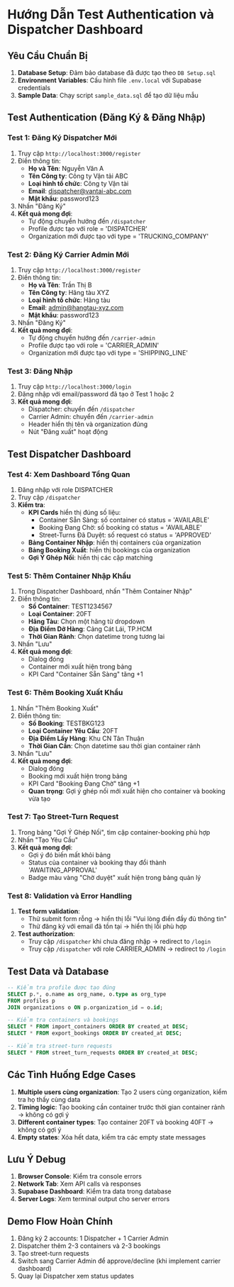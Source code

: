 # Hướng Dẫn Test Authentication và Dispatcher Dashboard

## Yêu Cầu Chuẩn Bị

1. **Database Setup**: Đảm bảo database đã được tạo theo `DB Setup.sql`
2. **Environment Variables**: Cấu hình file `.env.local` với Supabase credentials
3. **Sample Data**: Chạy script `sample_data.sql` để tạo dữ liệu mẫu

## Test Authentication (Đăng Ký & Đăng Nhập)

### Test 1: Đăng Ký Dispatcher Mới
1. Truy cập `http://localhost:3000/register`
2. Điền thông tin:
   - **Họ và Tên**: Nguyễn Văn A
   - **Tên Công ty**: Công ty Vận tải ABC
   - **Loại hình tổ chức**: Công ty Vận tài
   - **Email**: dispatcher@vantai-abc.com
   - **Mật khẩu**: password123
3. Nhấn "Đăng Ký"
4. **Kết quả mong đợi**:
   - Tự động chuyển hướng đến `/dispatcher`
   - Profile được tạo với role = 'DISPATCHER'
   - Organization mới được tạo với type = 'TRUCKING_COMPANY'

### Test 2: Đăng Ký Carrier Admin Mới
1. Truy cập `http://localhost:3000/register`
2. Điền thông tin:
   - **Họ và Tên**: Trần Thị B
   - **Tên Công ty**: Hãng tàu XYZ
   - **Loại hình tổ chức**: Hãng tàu
   - **Email**: admin@hangtau-xyz.com
   - **Mật khẩu**: password123
3. Nhấn "Đăng Ký"
4. **Kết quả mong đợi**:
   - Tự động chuyển hướng đến `/carrier-admin`
   - Profile được tạo với role = 'CARRIER_ADMIN'
   - Organization mới được tạo với type = 'SHIPPING_LINE'

### Test 3: Đăng Nhập
1. Truy cập `http://localhost:3000/login`
2. Đăng nhập với email/password đã tạo ở Test 1 hoặc 2
3. **Kết quả mong đợi**:
   - Dispatcher: chuyển đến `/dispatcher`
   - Carrier Admin: chuyển đến `/carrier-admin`
   - Header hiển thị tên và organization đúng
   - Nút "Đăng xuất" hoạt động

## Test Dispatcher Dashboard

### Test 4: Xem Dashboard Tổng Quan
1. Đăng nhập với role DISPATCHER
2. Truy cập `/dispatcher`
3. **Kiểm tra**:
   - **KPI Cards** hiển thị đúng số liệu:
     - Container Sẵn Sàng: số container có status = 'AVAILABLE'
     - Booking Đang Chờ: số booking có status = 'AVAILABLE'  
     - Street-Turns Đã Duyệt: số request có status = 'APPROVED'
   - **Bảng Container Nhập**: hiển thị containers của organization
   - **Bảng Booking Xuất**: hiển thị bookings của organization
   - **Gợi Ý Ghép Nối**: hiển thị các cặp matching

### Test 5: Thêm Container Nhập Khẩu
1. Trong Dispatcher Dashboard, nhấn "Thêm Container Nhập"
2. Điền thông tin:
   - **Số Container**: TEST1234567
   - **Loại Container**: 20FT
   - **Hãng Tàu**: Chọn một hãng từ dropdown
   - **Địa Điểm Dỡ Hàng**: Cảng Cát Lái, TP.HCM
   - **Thời Gian Rảnh**: Chọn datetime trong tương lai
3. Nhấn "Lưu"
4. **Kết quả mong đợi**:
   - Dialog đóng
   - Container mới xuất hiện trong bảng
   - KPI Card "Container Sẵn Sàng" tăng +1

### Test 6: Thêm Booking Xuất Khẩu
1. Nhấn "Thêm Booking Xuất"
2. Điền thông tin:
   - **Số Booking**: TESTBKG123
   - **Loại Container Yêu Cầu**: 20FT
   - **Địa Điểm Lấy Hàng**: Khu CN Tân Thuận
   - **Thời Gian Cần**: Chọn datetime sau thời gian container rảnh
3. Nhấn "Lưu"
4. **Kết quả mong đợi**:
   - Dialog đóng
   - Booking mới xuất hiện trong bảng
   - KPI Card "Booking Đang Chờ" tăng +1
   - **Quan trọng**: Gợi ý ghép nối mới xuất hiện cho container và booking vừa tạo

### Test 7: Tạo Street-Turn Request
1. Trong bảng "Gợi Ý Ghép Nối", tìm cặp container-booking phù hợp
2. Nhấn "Tạo Yêu Cầu"
3. **Kết quả mong đợi**:
   - Gợi ý đó biến mất khỏi bảng
   - Status của container và booking thay đổi thành 'AWAITING_APPROVAL'
   - Badge màu vàng "Chờ duyệt" xuất hiện trong bảng quản lý

### Test 8: Validation và Error Handling
1. **Test form validation**:
   - Thử submit form rỗng → hiển thị lỗi "Vui lòng điền đầy đủ thông tin"
   - Thử đăng ký với email đã tồn tại → hiển thị lỗi phù hợp
2. **Test authorization**:
   - Truy cập `/dispatcher` khi chưa đăng nhập → redirect to `/login`
   - Truy cập `/dispatcher` với role CARRIER_ADMIN → redirect to `/login`

## Test Data và Database
```sql
-- Kiểm tra profile được tạo đúng
SELECT p.*, o.name as org_name, o.type as org_type 
FROM profiles p 
JOIN organizations o ON p.organization_id = o.id;

-- Kiểm tra containers và bookings
SELECT * FROM import_containers ORDER BY created_at DESC;
SELECT * FROM export_bookings ORDER BY created_at DESC;

-- Kiểm tra street-turn requests
SELECT * FROM street_turn_requests ORDER BY created_at DESC;
```

## Các Tình Huống Edge Cases

1. **Multiple users cùng organization**: Tạo 2 users cùng organization, kiểm tra họ thấy cùng data
2. **Timing logic**: Tạo booking cần container trước thời gian container rảnh → không có gợi ý
3. **Different container types**: Tạo container 20FT và booking 40FT → không có gợi ý
4. **Empty states**: Xóa hết data, kiểm tra các empty state messages

## Lưu Ý Debug

1. **Browser Console**: Kiểm tra console errors
2. **Network Tab**: Xem API calls và responses
3. **Supabase Dashboard**: Kiểm tra data trong database
4. **Server Logs**: Xem terminal output cho server errors

## Demo Flow Hoàn Chính

1. Đăng ký 2 accounts: 1 Dispatcher + 1 Carrier Admin
2. Dispatcher thêm 2-3 containers và 2-3 bookings
3. Tạo street-turn requests
4. Switch sang Carrier Admin để approve/decline (khi implement carrier dashboard)
5. Quay lại Dispatcher xem status updates 